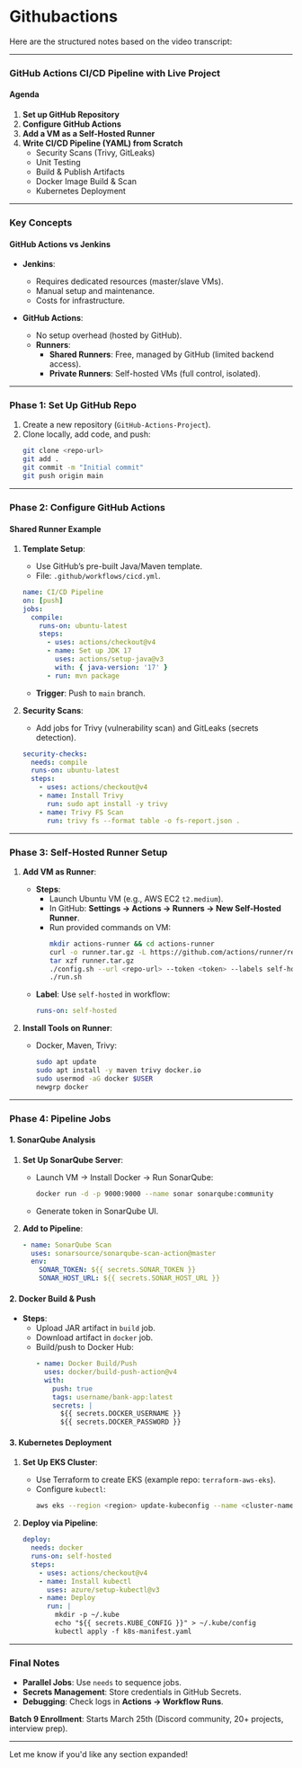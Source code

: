# Githubactions

Here are the structured notes based on the video transcript:

---

### **GitHub Actions CI/CD Pipeline with Live Project**  

#### **Agenda**  
1. **Set up GitHub Repository**  
2. **Configure GitHub Actions**  
3. **Add a VM as a Self-Hosted Runner**  
4. **Write CI/CD Pipeline (YAML) from Scratch**  
   - Security Scans (Trivy, GitLeaks)  
   - Unit Testing  
   - Build & Publish Artifacts  
   - Docker Image Build & Scan  
   - Kubernetes Deployment  

---

### **Key Concepts**  

#### **GitHub Actions vs Jenkins**  
- **Jenkins**:  
  - Requires dedicated resources (master/slave VMs).  
  - Manual setup and maintenance.  
  - Costs for infrastructure.  

- **GitHub Actions**:  
  - No setup overhead (hosted by GitHub).  
  - **Runners**:  
    - **Shared Runners**: Free, managed by GitHub (limited backend access).  
    - **Private Runners**: Self-hosted VMs (full control, isolated).  

---

### **Phase 1: Set Up GitHub Repo**  
1. Create a new repository (`GitHub-Actions-Project`).  
2. Clone locally, add code, and push:  
   ```bash
   git clone <repo-url>
   git add .
   git commit -m "Initial commit"
   git push origin main
   ```

---

### **Phase 2: Configure GitHub Actions**  
#### **Shared Runner Example**  
1. **Template Setup**:  
   - Use GitHub’s pre-built Java/Maven template.  
   - File: `.github/workflows/cicd.yml`.  
   ```yaml
   name: CI/CD Pipeline
   on: [push]
   jobs:
     compile:
       runs-on: ubuntu-latest
       steps:
         - uses: actions/checkout@v4
         - name: Set up JDK 17
           uses: actions/setup-java@v3
           with: { java-version: '17' }
         - run: mvn package
   ```  
   - **Trigger**: Push to `main` branch.  

2. **Security Scans**:  
   - Add jobs for Trivy (vulnerability scan) and GitLeaks (secrets detection).  
   ```yaml
   security-checks:
     needs: compile
     runs-on: ubuntu-latest
     steps:
       - uses: actions/checkout@v4
       - name: Install Trivy
         run: sudo apt install -y trivy
       - name: Trivy FS Scan
         run: trivy fs --format table -o fs-report.json .
   ```  

---

### **Phase 3: Self-Hosted Runner Setup**  
1. **Add VM as Runner**:  
   - **Steps**:  
     - Launch Ubuntu VM (e.g., AWS EC2 `t2.medium`).  
     - In GitHub: **Settings → Actions → Runners → New Self-Hosted Runner**.  
     - Run provided commands on VM:  
       ```bash
       mkdir actions-runner && cd actions-runner
       curl -o runner.tar.gz -L https://github.com/actions/runner/releases/download/v2.XXX/actions-runner-linux-x64-2.XXX.tar.gz
       tar xzf runner.tar.gz
       ./config.sh --url <repo-url> --token <token> --labels self-hosted
       ./run.sh
       ```  
   - **Label**: Use `self-hosted` in workflow:  
     ```yaml
     runs-on: self-hosted
     ```  

2. **Install Tools on Runner**:  
   - Docker, Maven, Trivy:  
     ```bash
     sudo apt update
     sudo apt install -y maven trivy docker.io
     sudo usermod -aG docker $USER
     newgrp docker
     ```  

---

### **Phase 4: Pipeline Jobs**  

#### **1. SonarQube Analysis**  
1. **Set Up SonarQube Server**:  
   - Launch VM → Install Docker → Run SonarQube:  
     ```bash
     docker run -d -p 9000:9000 --name sonar sonarqube:community
     ```  
   - Generate token in SonarQube UI.  

2. **Add to Pipeline**:  
   ```yaml
   - name: SonarQube Scan
     uses: sonarsource/sonarqube-scan-action@master
     env:
       SONAR_TOKEN: ${{ secrets.SONAR_TOKEN }}
       SONAR_HOST_URL: ${{ secrets.SONAR_HOST_URL }}
   ```  

#### **2. Docker Build & Push**  
- **Steps**:  
  - Upload JAR artifact in `build` job.  
  - Download artifact in `docker` job.  
  - Build/push to Docker Hub:  
    ```yaml
    - name: Docker Build/Push
      uses: docker/build-push-action@v4
      with:
        push: true
        tags: username/bank-app:latest
        secrets: |
          ${{ secrets.DOCKER_USERNAME }}
          ${{ secrets.DOCKER_PASSWORD }}
    ```  

#### **3. Kubernetes Deployment**  
1. **Set Up EKS Cluster**:  
   - Use Terraform to create EKS (example repo: `terraform-aws-eks`).  
   - Configure `kubectl`:  
     ```bash
     aws eks --region <region> update-kubeconfig --name <cluster-name>
     ```  

2. **Deploy via Pipeline**:  
   ```yaml
   deploy:
     needs: docker
     runs-on: self-hosted
     steps:
       - uses: actions/checkout@v4
       - name: Install kubectl
         uses: azure/setup-kubectl@v3
       - name: Deploy
         run: |
           mkdir -p ~/.kube
           echo "${{ secrets.KUBE_CONFIG }}" > ~/.kube/config
           kubectl apply -f k8s-manifest.yaml
   ```  

---

### **Final Notes**  
- **Parallel Jobs**: Use `needs` to sequence jobs.  
- **Secrets Management**: Store credentials in GitHub Secrets.  
- **Debugging**: Check logs in **Actions → Workflow Runs**.  

**Batch 9 Enrollment**: Starts March 25th (Discord community, 20+ projects, interview prep).  

--- 

Let me know if you'd like any section expanded!
